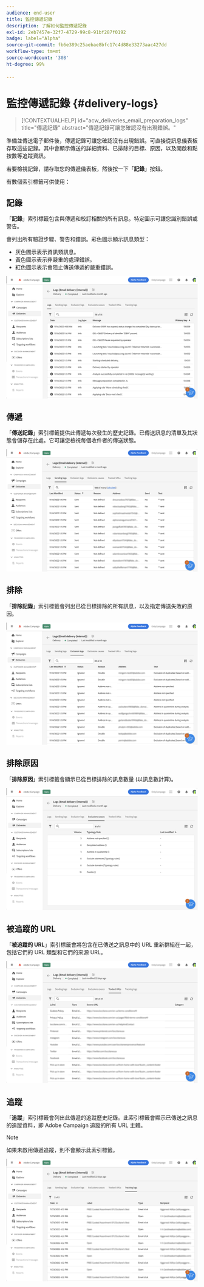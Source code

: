 ```yaml
---
audience: end-user
title: 監控傳遞記錄
description: 了解如何監控傳遞記錄
exl-id: 2eb7457e-32f7-4729-99c8-91bf287f0192
badge: label="Alpha"
source-git-commit: fb6e389c25aebae8bfc17c4d88e33273aac427dd
workflow-type: tm+mt
source-wordcount: '308'
ht-degree: 99%

---
```


# 監控傳遞記錄 {#delivery-logs}

>[!CONTEXTUALHELP]
>id="acw_deliveries_email_preparation_logs"
>title="傳遞記錄"
>abstract="傳遞記錄可讓您確認沒有出現錯誤。"

準備並傳送電子郵件後，傳遞記錄可讓您確認沒有出現錯誤。可直接從訊息儀表板存取這些記錄。其中會顯示傳送的詳細資料、已排除的目標、原因，以及開啟和點按數等追蹤資訊。

若要檢視記錄，請存取您的傳遞儀表板，然後按一下「**記錄**」按鈕。

有數個索引標籤可供使用：

## 記錄

「**記錄**」索引標籤包含與傳遞和校訂相關的所有訊息。特定圖示可讓您識別錯誤或警告。

會列出所有驗證步驟、警告和錯誤。彩色圖示顯示訊息類型：

* 灰色圖示表示資訊類訊息。
* 黃色圖示表示非嚴重的處理錯誤。
* 紅色圖示表示會阻止傳送傳遞的嚴重錯誤。

![](assets/logs.png)

## 傳遞

「**傳送記錄**」索引標籤提供此傳遞每次發生的歷史記錄。已傳送訊息的清單及其狀態會儲存在此處。它可讓您檢視每個收件者的傳送狀態。

![](assets/logs2.png)

## 排除

「**排除記錄**」索引標籤會列出已從目標排除的所有訊息，以及指定傳送失敗的原因。

![](assets/logs3.png)

## 排除原因

「**排除原因**」索引標籤會顯示已從目標排除的訊息數量 (以訊息數計算)。

![](assets/logs4.png)

## 被追蹤的 URL

「**被追蹤的 URL**」索引標籤會將包含在已傳送之訊息中的 URL 重新群組在一起，包括它們的 URL 類型和它們的來源 URL。

![](assets/logs5.png)

## 追蹤

「**追蹤**」索引標籤會列出此傳遞的追蹤歷史記錄。此索引標籤會顯示已傳送之訊息的追蹤資料，即 Adobe Campaign 追蹤的所有 URL 主體。

>[!NOTE]
>
>如果未啟用傳遞追蹤，則不會顯示此索引標籤。

![](assets/logs6.png)
